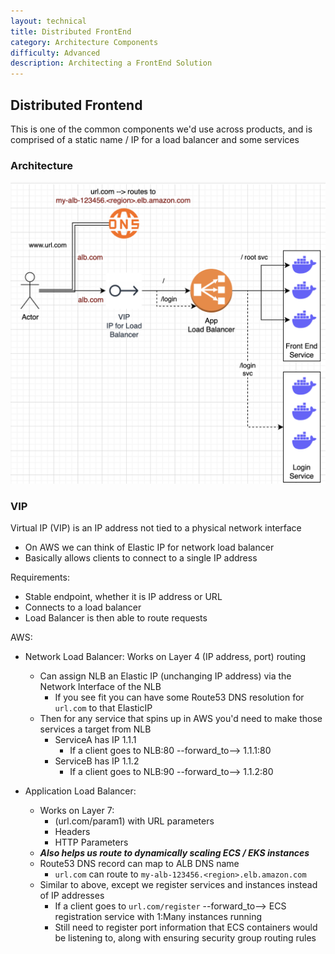 ```yaml
---
layout: technical
title: Distributed FrontEnd
category: Architecture Components
difficulty: Advanced
description: Architecting a FrontEnd Solution
---
```


## Distributed Frontend
This is one of the common components we'd use across products, and is comprised of a static name / IP for a load balancer and some services

### Architecture
![Typical FrontEnd](images/typical_loadbalancer.png)

### VIP 
Virtual IP (VIP) is an IP address not tied to a physical network interface
- On AWS we can think of Elastic IP for network load balancer
- Basically allows clients to connect to a single IP address

Requirements:
- Stable endpoint, whether it is IP address or URL
- Connects to a load balancer
- Load Balancer is then able to route requests

AWS:
- Network Load Balancer: Works on Layer 4 (IP address, port) routing 
    - Can assign NLB an Elastic IP (unchanging IP address) via the Network Interface of the NLB
        - If you see fit you can have some Route53 DNS resolution for `url.com` to that ElasticIP
    - Then for any service that spins up in AWS you'd need to make those services a target from NLB
        - ServiceA has IP 1.1.1
            - If a client goes to NLB:80 --forward_to--> 1.1.1:80
        - ServiceB has IP 1.1.2
            - If a client goes to NLB:90 --forward_to--> 1.1.2:80

- Application Load Balancer: 
    - Works on Layer 7:
        - (url.com/param1) with URL parameters
        - Headers
        - HTTP Parameters
    - ***Also helps us route to dynamically scaling ECS / EKS instances***
    - Route53 DNS record can map to ALB DNS name
        - `url.com` can route to `my-alb-123456.<region>.elb.amazon.com`
    - Similar to above, except we register services and instances instead of IP addresses
        - If a client goes to `url.com/register` --forward_to--> ECS registration service with 1:Many instances running
        - Still need to register port information that ECS containers would be listening to, along with ensuring security group routing rules
